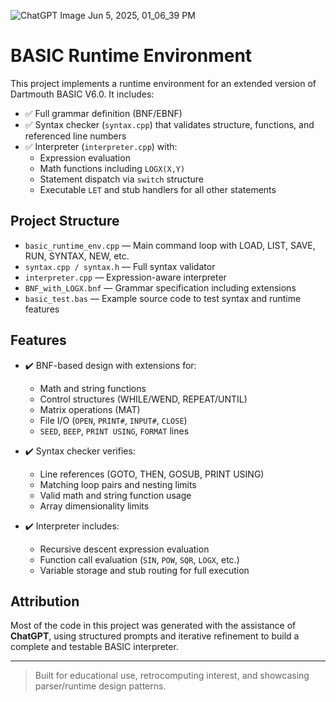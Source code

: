 
![ChatGPT Image Jun 5, 2025, 01_06_39 PM](https://github.com/user-attachments/assets/bd7fb296-c0b2-47af-87b6-145cea130da5)

# BASIC Runtime Environment

This project implements a runtime environment for an extended version of Dartmouth BASIC V6.0. It includes:

- ✅ Full grammar definition (BNF/EBNF)
- ✅ Syntax checker (`syntax.cpp`) that validates structure, functions, and referenced line numbers
- ✅ Interpreter (`interpreter.cpp`) with:
  - Expression evaluation
  - Math functions including `LOGX(X,Y)`
  - Statement dispatch via `switch` structure
  - Executable `LET` and stub handlers for all other statements

## Project Structure

- `basic_runtime_env.cpp` — Main command loop with LOAD, LIST, SAVE, RUN, SYNTAX, NEW, etc.
- `syntax.cpp / syntax.h` — Full syntax validator
- `interpreter.cpp` — Expression-aware interpreter
- `BNF_with_LOGX.bnf` — Grammar specification including extensions
- `basic_test.bas` — Example source code to test syntax and runtime features

## Features

- ✔️ BNF-based design with extensions for:
  - Math and string functions
  - Control structures (WHILE/WEND, REPEAT/UNTIL)
  - Matrix operations (MAT)
  - File I/O (`OPEN`, `PRINT#`, `INPUT#`, `CLOSE`)
  - `SEED`, `BEEP`, `PRINT USING`, `FORMAT` lines

- ✔️ Syntax checker verifies:
  - Line references (GOTO, THEN, GOSUB, PRINT USING)
  - Matching loop pairs and nesting limits
  - Valid math and string function usage
  - Array dimensionality limits

- ✔️ Interpreter includes:
  - Recursive descent expression evaluation
  - Function call evaluation (`SIN`, `POW`, `SQR`, `LOGX`, etc.)
  - Variable storage and stub routing for full execution

## Attribution

Most of the code in this project was generated with the assistance of **ChatGPT**, using structured prompts and iterative refinement to build a complete and testable BASIC interpreter.

---

> Built for educational use, retrocomputing interest, and showcasing parser/runtime design patterns.
